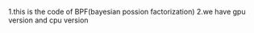 1.this is the code of BPF(bayesian possion factorization)
2.we have gpu version and cpu version
   


